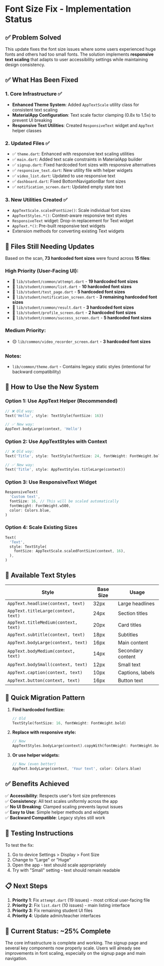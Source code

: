 # Font Size Fix - Implementation Status

## ✅ Problem Solved

This update fixes the font size issues where some users experienced huge fonts and others had too small fonts. The
solution implements **responsive text scaling** that adapts to user accessibility settings while maintaining design
consistency.

## ✅ What Has Been Fixed

### 1. Core Infrastructure ✅

- **Enhanced Theme System**: Added `AppTextScale` utility class for consistent text scaling
- **MaterialApp Configuration**: Text scale factor clamping (0.8x to 1.5x) to prevent UI breaking
- **Responsive Text Utilities**: Created `ResponsiveText` widget and `AppText` helper classes

### 2. Updated Files ✅

- ✅ `theme.dart`: Enhanced with responsive text scaling utilities
- ✅ `main.dart`: Added text scale constraints in MaterialApp builder
- ✅ `signup.dart`: Fixed hardcoded font sizes with responsive alternatives
- ✅ `responsive_text.dart`: New utility file with helper widgets
- ✅ `video_list.dart`: Updated to use responsive text
- ✅ `dashboard.dart`: Fixed BottomNavigationBar font sizes
- ✅ `notification_screen.dart`: Updated empty state text

### 3. New Utilities Created ✅

- `AppTextScale.scaledFontSize()`: Scale individual font sizes
- `AppTextStyles.*()`: Context-aware responsive text styles
- `ResponsiveText` widget: Drop-in replacement for Text widget
- `AppText.*()`: Pre-built responsive text widgets
- Extension methods for converting existing Text widgets

## 🚨 Files Still Needing Updates

Based on the scan, **73 hardcoded font sizes** were found across **15 files**:

### High Priority (User-Facing UI):

- 🔴 `lib/student/common/attempt.dart` - **19 hardcoded font sizes**
- 🔴 `lib/student/common/list.dart` - **10 hardcoded font sizes**
- 🔴 `lib/student/test_page.dart` - **5 hardcoded font sizes**
- 🔴 `lib/student/notification_screen.dart` - **3 remaining hardcoded font sizes**
- 🔴 `lib/student/common/result.dart` - **3 hardcoded font sizes**
- 🔴 `lib/student/profile_screen.dart` - **2 hardcoded font sizes**
- 🔴 `lib/student/common/success_screen.dart` - **5 hardcoded font sizes**

### Medium Priority:

- 🟡 `lib/common/video_recorder_screen.dart` - **3 hardcoded font sizes**

### Notes:

- `lib/common/theme.dart` - Contains legacy static styles (intentional for backward compatibility)

## 📖 How to Use the New System

### Option 1: Use AppText Helper (Recommended)

```dart
// ❌ Old way:
Text('Hello', style: TextStyle(fontSize: 16))

// ✅ New way:
AppText.bodyLarge(context, 'Hello')
```

### Option 2: Use AppTextStyles with Context

```dart
// ❌ Old way:
Text('Title', style: TextStyle(fontSize: 24, fontWeight: FontWeight.bold))

// ✅ New way:
Text('Title', style: AppTextStyles.titleLarge(context))
```

### Option 3: Use ResponsiveText Widget

```dart
ResponsiveText(
  'Custom text',
  fontSize: 16, // This will be scaled automatically
  fontWeight: FontWeight.w500,
  color: Colors.blue,
)
```

### Option 4: Scale Existing Sizes

```dart
Text(
  'Text',
  style: TextStyle(
    fontSize: AppTextScale.scaledFontSize(context, 16),
  ),
)
```

## 📏 Available Text Styles

| Style                                | Base Size | Usage             |
| ------------------------------------ | --------- | ----------------- |
| `AppText.headline(context, text)`    | 32px      | Large headlines   |
| `AppText.titleLarge(context, text)`  | 24px      | Section titles    |
| `AppText.titleMedium(context, text)` | 20px      | Card titles       |
| `AppText.subtitle(context, text)`    | 18px      | Subtitles         |
| `AppText.bodyLarge(context, text)`   | 16px      | Main content      |
| `AppText.bodyMedium(context, text)`  | 14px      | Secondary content |
| `AppText.bodySmall(context, text)`   | 12px      | Small text        |
| `AppText.caption(context, text)`     | 10px      | Captions, labels  |
| `AppText.button(context, text)`      | 16px      | Button text       |

## 🔧 Quick Migration Pattern

1. **Find hardcoded fontSize:**

   ```dart
   // Old
   TextStyle(fontSize: 16, fontWeight: FontWeight.bold)
   ```

2. **Replace with responsive style:**

   ```dart
   // New
   AppTextStyles.bodyLarge(context).copyWith(fontWeight: FontWeight.bold)
   ```

3. **Or use helper widgets:**
   ```dart
   // New (even better)
   AppText.bodyLarge(context, 'Your text', color: Colors.blue)
   ```

## ✅ Benefits Achieved

✅ **Accessibility**: Respects user's font size preferences  
✅ **Consistency**: All text scales uniformly across the app  
✅ **No UI Breaking**: Clamped scaling prevents layout issues  
✅ **Easy to Use**: Simple helper methods and widgets  
✅ **Backward Compatible**: Legacy styles still work

## 🧪 Testing Instructions

To test the fix:

1. Go to device Settings > Display > Font Size
2. Change to "Large" or "Huge"
3. Open the app - text should scale appropriately
4. Try with "Small" setting - text should remain readable

## 📋 Next Steps

1. **Priority 1**: Fix `attempt.dart` (19 issues) - most critical user-facing file
2. **Priority 2**: Fix `list.dart` (10 issues) - main listing interface
3. **Priority 3**: Fix remaining student UI files
4. **Priority 4**: Update admin/teacher interfaces

## 🎯 Current Status: **~25% Complete**

The core infrastructure is complete and working. The signup page and several key components now properly scale. Users
will already see improvements in font scaling, especially on the signup page and main navigation.

